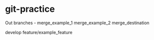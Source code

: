 # git-practice
Out branches - 
merge_example_1
merge_example_2
merge_destination

develop
feature/example_feature

